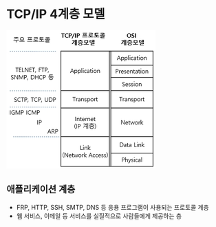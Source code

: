 # TCP/IP 4계층 모델
![](img/tcp-ip.jpeg)

## 애플리케이션 계층
- FRP, HTTP, SSH, SMTP, DNS 등 응용 프로그램이 사용되는 프로토콜 계층
- 웹 서비스, 이메일 등 서비스를 실질적으로 사람들에게 제공하는 층